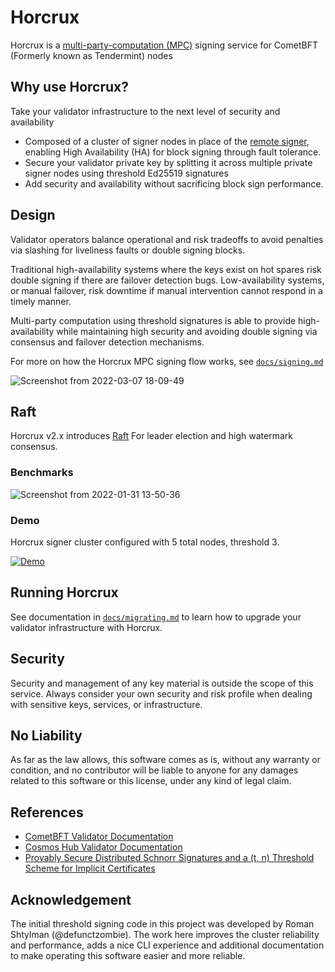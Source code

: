 # Horcrux

Horcrux is a [multi-party-computation (MPC)](https://en.wikipedia.org/wiki/Secure_multi-party_computation) signing service for CometBFT (Formerly known as Tendermint) nodes

## Why use Horcrux?

Take your validator infrastructure to the next level of security and availability

- Composed of a cluster of signer nodes in place of the [remote signer](https://docs.tendermint.com/master/nodes/remote-signer.html), enabling High Availability (HA) for block signing through fault tolerance.
- Secure your validator private key by splitting it across multiple private signer nodes using threshold Ed25519 signatures
- Add security and availability without sacrificing block sign performance.

## Design

Validator operators balance operational and risk tradeoffs to avoid penalties via slashing for liveliness faults or double signing blocks.

Traditional high-availability systems where the keys exist on hot spares risk double signing if there are failover detection bugs. Low-availability systems, or manual failover, risk downtime if manual intervention cannot respond in a timely manner.

Multi-party computation using threshold signatures is able to provide high-availability while maintaining high security and avoiding double signing via consensus and failover detection mechanisms.

For more on how the Horcrux MPC signing flow works, see [`docs/signing.md`](/docs/signing.md)

![Screenshot from 2022-03-07 18-09-49](https://user-images.githubusercontent.com/6722152/157145772-8557b4b5-a0cc-4073-8834-86afda1900fc.png)


## Raft

Horcrux v2.x introduces [Raft](https://raft.github.io/) For leader election and high watermark consensus.

### Benchmarks

![Screenshot from 2022-01-31 13-50-36](https://user-images.githubusercontent.com/6722152/151871074-32cb5d7a-b9f5-4466-8333-abc00bf7aa68.png)

### Demo

Horcrux signer cluster configured with 5 total nodes, threshold 3.

[![Demo](https://img.youtube.com/vi/O-yy1CYBDsI/0.jpg)](https://www.youtube.com/watch?v=O-yy1CYBDsI)

## Running Horcrux

See documentation in [`docs/migrating.md`](/docs/migrating.md) to learn how to upgrade your validator infrastructure with Horcrux.

## Security

Security and management of any key material is outside the scope of this service. Always consider your own security and risk profile when dealing with sensitive keys, services, or infrastructure.

## No Liability

As far as the law allows, this software comes as is,
without any warranty or condition, and no contributor
will be liable to anyone for any damages related to this
software or this license, under any kind of legal claim.

## References

- [CometBFT Validator Documentation](https://docs.cometbft.com/main/explanation/core/validators)
- [Cosmos Hub Validator Documentation](https://hub.cosmos.network/main/validators/overview)
- [Provably Secure Distributed Schnorr Signatures and a (t, n) Threshold Scheme for Implicit Certificates](http://cacr.uwaterloo.ca/techreports/2001/corr2001-13.ps)

## Acknowledgement

The initial threshold signing code in this project was developed by Roman Shtylman (@defunctzombie). The work here improves the cluster reliability and performance, adds a nice CLI experience and additional documentation to make operating this software easier and more reliable.
